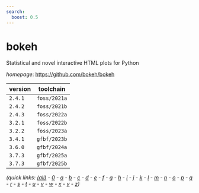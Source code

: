 ```yaml
---
search:
  boost: 0.5
---
```

# bokeh

Statistical and novel interactive HTML plots for Python

*homepage*: <https://github.com/bokeh/bokeh>

version | toolchain
--------|----------
``2.4.1`` | ``foss/2021a``
``2.4.2`` | ``foss/2021b``
``2.4.3`` | ``foss/2022a``
``3.2.1`` | ``foss/2022b``
``3.2.2`` | ``foss/2023a``
``3.4.1`` | ``gfbf/2023b``
``3.6.0`` | ``gfbf/2024a``
``3.7.3`` | ``gfbf/2025a``
``3.7.3`` | ``gfbf/2025b``


*(quick links: [(all)](../index.md) - [0](../0/index.md) - [a](../a/index.md) - [b](../b/index.md) - [c](../c/index.md) - [d](../d/index.md) - [e](../e/index.md) - [f](../f/index.md) - [g](../g/index.md) - [h](../h/index.md) - [i](../i/index.md) - [j](../j/index.md) - [k](../k/index.md) - [l](../l/index.md) - [m](../m/index.md) - [n](../n/index.md) - [o](../o/index.md) - [p](../p/index.md) - [q](../q/index.md) - [r](../r/index.md) - [s](../s/index.md) - [t](../t/index.md) - [u](../u/index.md) - [v](../v/index.md) - [w](../w/index.md) - [x](../x/index.md) - [y](../y/index.md) - [z](../z/index.md))*

